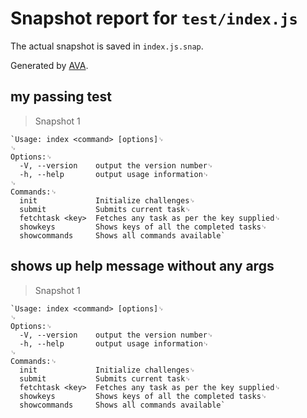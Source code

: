 # Snapshot report for `test/index.js`

The actual snapshot is saved in `index.js.snap`.

Generated by [AVA](https://ava.li).

## my passing test

> Snapshot 1

    `Usage: index <command> [options]␊
    ␊
    Options:␊
      -V, --version    output the version number␊
      -h, --help       output usage information␊
    ␊
    Commands:␊
      init             Initialize challenges␊
      submit           Submits current task␊
      fetchtask <key>  Fetches any task as per the key supplied␊
      showkeys         Shows keys of all the completed tasks␊
      showcommands     Shows all commands available`

## shows up help message without any args

> Snapshot 1

    `Usage: index <command> [options]␊
    ␊
    Options:␊
      -V, --version    output the version number␊
      -h, --help       output usage information␊
    ␊
    Commands:␊
      init             Initialize challenges␊
      submit           Submits current task␊
      fetchtask <key>  Fetches any task as per the key supplied␊
      showkeys         Shows keys of all the completed tasks␊
      showcommands     Shows all commands available`
